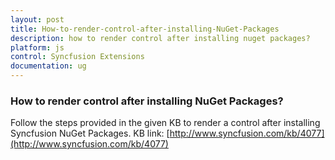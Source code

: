 ```yaml
---
layout: post
title: How-to-render-control-after-installing-NuGet-Packages
description: how to render control after installing nuget packages?
platform: js
control: Syncfusion Extensions
documentation: ug
---
```


### How to render control after installing NuGet Packages?

Follow the steps provided in the given KB to render a control after installing Syncfusion NuGet Packages. KB link: [http://www.syncfusion.com/kb/4077](http://www.syncfusion.com/kb/4077)

